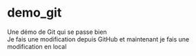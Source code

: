 # demo_git
Une démo de Git qui se passe bien  
Je fais une modification depuis GitHub
et maintenant je fais une modification en local

